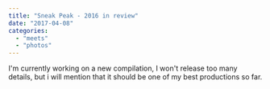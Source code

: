 ```yaml
---
title: "Sneak Peak - 2016 in review"
date: "2017-04-08"
categories: 
  - "meets"
  - "photos"
---
```


I'm currently working on a new compilation, I won't release too many details, but i will mention that it should be one of my best productions so far.
